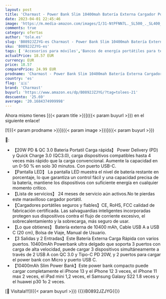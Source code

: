 ```yaml
---
layout: post
title: 'Charmast - Power Bank Slim 10400mah Batería Externa Cargador Portátil Carga Rápida 20W Bateria Portatil USB C con Led Dispaly Compatible con iPhone 12 13 Samsung Smartphones'
date: 2023-04-01 22:45:46
image: 'https://m.media-amazon.com/images/I/31-NtPFNN7L._SL500_._SL400_.jpg'
comments: true
category: ofertas
author: 'tole.es'
slug: 'B0892JZJYG-es Charmast - Power Bank Slim 10400mah Batería Externa...'
sku: 'B0892JZJYG-es'
tags: [ 'Accesorios para móviles','Bancos de energía portátiles para teléfonos móviles','Cargadores para móviles','Comunicación móvil y accesorios','Electrónica','charmast','iphone','🇪🇸', ]
actualPrice: 18.57 EUR
currency: EUR
price: 18.57
comparePrice: 24.99 EUR
prodname: 'Charmast - Power Bank Slim 10400mah Batería Externa Cargador Portátil Carga Rápida 20W Bateria Portatil USB C con Led Dispaly Compatible con iPhone 12 13 Samsung Smartphones'
country: 'es'
flag: '🇪🇸'
brand: 'Charmast'
buyurl: 'https://www.amazon.es/dp/B0892JZJYG/?tag=tolees-21'
descuento: '25.69'
average: '20.1684374999998'
---
```


Ahora mismo tienes [{{< param title >}}]({{< param buyurl >}}) en el siguiente enlace!

[![{{< param prodname >}}]({{< param image >}})]({{< param buyurl >}})

🔎:

- 【20W PD & QC 3.0 Bateria Portatil Carga rápida】 Power Delivery (PD) y Quick Charge 3.0 (QC3.0), carga dispositivos compatibles hasta 4 veces más rápido que la carga convencional. Aumente la capacidad en un 0-50 % en solo 30 minutos. Con puerto USB-C.
- 【Pantalla LED】 La pantalla LED muestra el nivel de batería restante en porcentaje, lo que garantiza un control fácil y una capacidad precisa de la batería, mantiene los dispositivos con suficiente energía en cualquier momento crítico.
- 【Lista de servicios】 24 meses de servicio aún activos.No te pierdas este maravilloso cargador portátil.
- 【Cargadores portátiles seguros y fiables】CE, RoHS, FCC calidad de fabricación certificada. Las salvaguardias inteligentes incorporadas protegen sus dispositivos contra el flujo de corriente excesivo, el sobrecalentamiento y la sobrecarga, más seguro de usar.
- 【Lo que obtienes】 Batería externa de 10400 mAh, Cable USB A a USB C (20 cm), Bolsa de Viaje, Manual de Usuario.
- 【3 Salidas y 2 Entradas】Este Batería Externa Carga Rápida con varios puertos. 10400mAh Powerbank ultra delgado que soporta 3 puertos con carga de alta velocidad, puede cargar 3 dispositivos simultáneamente a través de 2 USB A con QC 3.0 y Tipo-C PD 20W, y 2 puertos para cargar el power bank con Micro y puerto USB C.
- 【10400mAh Slim Power Bank】Este power bank compacto puede cargar completamente el iPhone 13 y el iPhone 12 3 veces, el iPhone 11 max 2 veces, el iPad mini 1,2 veces, el Samsung Galaxy S22 1.8 veces y el huawei p30 1o 2 veces.

[🛒 Visítala!!!]({{< param buyurl >}})
{{<world>}}B0892JZJYG{{</world>}}
